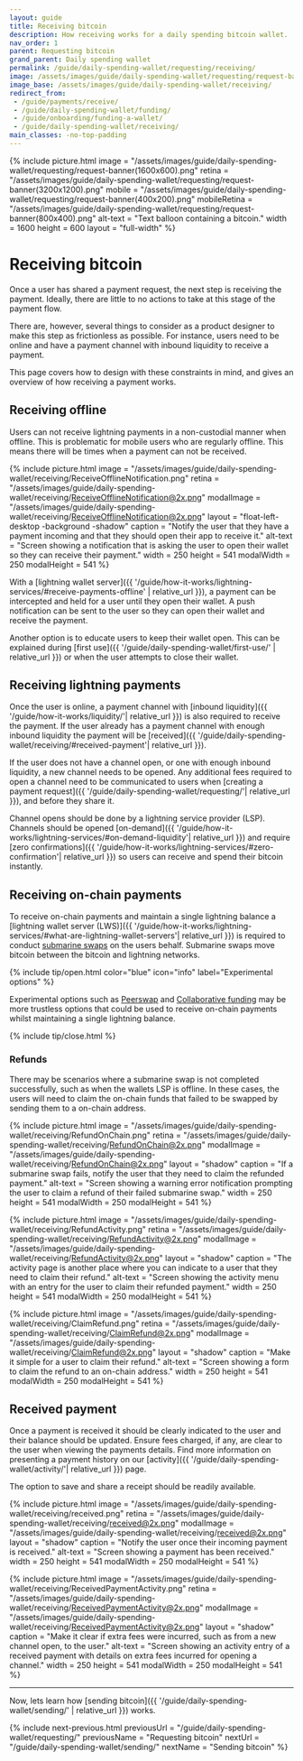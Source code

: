 ```yaml
---
layout: guide
title: Receiving bitcoin
description: How receiving works for a daily spending bitcoin wallet.
nav_order: 1
parent: Requesting bitcoin
grand_parent: Daily spending wallet
permalink: /guide/daily-spending-wallet/requesting/receiving/
image: /assets/images/guide/daily-spending-wallet/requesting/request-banner-preview(1200x630).jpg
image_base: /assets/images/guide/daily-spending-wallet/receiving/
redirect_from:
 - /guide/payments/receive/
 - /guide/daily-spending-wallet/funding/
 - /guide/onboarding/funding-a-wallet/
 - /guide/daily-spending-wallet/receiving/
main_classes: -no-top-padding
---
```


{% include picture.html
    image = "/assets/images/guide/daily-spending-wallet/requesting/request-banner(1600x600).png"
    retina = "/assets/images/guide/daily-spending-wallet/requesting/request-banner(3200x1200).png"
    mobile = "/assets/images/guide/daily-spending-wallet/requesting/request-banner(400x200).png"
    mobileRetina = "/assets/images/guide/daily-spending-wallet/requesting/request-banner(800x400).png"
    alt-text = "Text balloon containing a bitcoin."
    width = 1600
    height = 600
    layout = "full-width"
%}

<!--

Illustration source

- https://www.figma.com/file/qr4P17z6WSPADm6oW0cKw2/Design-Guide-Bosch?node-id=201%3A687

-->

# Receiving bitcoin

Once a user has shared a payment request, the next step is receiving the payment. Ideally, there are little to no actions to take at this stage of the payment flow. 

There are, however, several things to consider as a product designer to make this step as frictionless as possible. For instance, users need to be online and have a payment channel with inbound liquidity to receive a payment. 

This page covers how to design with these constraints in mind, and gives an overview of how receiving a payment works.

## Receiving offline

Users can not receive lightning payments in a non-custodial manner when offline. This is problematic for mobile users who are regularly offline. This means there will be times when a payment can not be received.

<div class="center" markdown="1">

{% include picture.html
   image = "/assets/images/guide/daily-spending-wallet/receiving/ReceiveOfflineNotification.png"
   retina = "/assets/images/guide/daily-spending-wallet/receiving/ReceiveOfflineNotification@2x.png"
   modalImage = "/assets/images/guide/daily-spending-wallet/receiving/ReceiveOfflineNotification@2x.png"
   layout = "float-left-desktop -background -shadow"
   caption = "Notify the user that they have a payment incoming and that they should open their app to receive it."
   alt-text = "Screen showing a notification that is asking the user to open their wallet so they can receive their payment."
   width = 250
   height = 541
   modalWidth = 250
   modalHeight = 541
%}

With a [lightning wallet server]({{ '/guide/how-it-works/lightning-services/#receive-payments-offline' | relative_url }}), a payment can be intercepted and held for a user until they open their wallet. A push notification can be sent to the user so they can open their wallet and receive the payment. 

Another option is to educate users to keep their wallet open. This can be explained during [first use]({{ '/guide/daily-spending-wallet/first-use/' | relative_url }}) or when the user attempts to close their wallet.

</div>

## Receiving lightning payments 

Once the user is online, a payment channel with [inbound liquidity]({{ '/guide/how-it-works/liquidity/'| relative_url }}) is also required to receive the payment. If the user already has a payment channel with enough inbound liquidity the payment will be [received]({{ '/guide/daily-spending-wallet/receiving/#received-payment'| relative_url }}).

If the user does not have a channel open, or one with enough inbound liquidity, a new channel needs to be opened. Any additional fees required to open a channel need to be communicated to users when [creating a payment request]({{ '/guide/daily-spending-wallet/requesting/'| relative_url }}), and before they share it.

Channel opens should be done by a lightning service provider (LSP). Channels should be opened [on-demand]({{ '/guide/how-it-works/lightning-services/#on-demand-liquidity'| relative_url }}) and require [zero confirmations]({{ '/guide/how-it-works/lightning-services/#zero-confirmation'| relative_url }}) so users can receive and spend their bitcoin instantly.

## Receiving on-chain payments

To receive on-chain payments and maintain a single lightning balance a [lightning wallet server (LWS)]({{ '/guide/how-it-works/lightning-services/#what-are-lightning-wallet-servers'| relative_url }}) is required to conduct [submarine swaps](https://blog.muun.com/a-closer-look-at-submarine-swaps-in-the-lightning-network/) on the users behalf. Submarine swaps move bitcoin between the bitcoin and lightning networks.

{% include tip/open.html color="blue" icon="info" label="Experimental options" %}

Experimental options such as [Peerswap](https://www.peerswap.dev/) and [Collaborative funding](https://bitcoinops.org/en/topics/dual-funding/) may be more trustless options that could be used to receive on-chain payments whilst maintaining a single lightning balance.

{% include tip/close.html %}

### Refunds

There may be scenarios where a submarine swap is not completed successfully, such as when the wallets LSP is offline. In these cases, the users will need to claim the on-chain funds that failed to be swapped by sending them to a on-chain address. 

<div class="image-slide-gallery">

{% include picture.html
   image = "/assets/images/guide/daily-spending-wallet/receiving/RefundOnChain.png"
   retina = "/assets/images/guide/daily-spending-wallet/receiving/RefundOnChain@2x.png"
   modalImage = "/assets/images/guide/daily-spending-wallet/receiving/RefundOnChain@2x.png"
   layout = "shadow"
   caption = "If a submarine swap fails, notify the user that they need to claim the refunded payment."
   alt-text = "Screen showing a warning error notification prompting the user to claim a refund of their failed submarine swap."
   width = 250
   height = 541
   modalWidth = 250
   modalHeight = 541
%}

{% include picture.html
   image = "/assets/images/guide/daily-spending-wallet/receiving/RefundActivity.png"
   retina = "/assets/images/guide/daily-spending-wallet/receiving/RefundActivity@2x.png"
   modalImage = "/assets/images/guide/daily-spending-wallet/receiving/RefundActivity@2x.png"
   layout = "shadow"
   caption = "The activity page is another place where you can indicate to a user that they need to claim their refund."
   alt-text = "Screen showing the activity menu with an entry for the user to claim their refunded payment."
   width = 250
   height = 541
   modalWidth = 250
   modalHeight = 541
%}

{% include picture.html
   image = "/assets/images/guide/daily-spending-wallet/receiving/ClaimRefund.png"
   retina = "/assets/images/guide/daily-spending-wallet/receiving/ClaimRefund@2x.png"
   modalImage = "/assets/images/guide/daily-spending-wallet/receiving/ClaimRefund@2x.png"
   layout = "shadow"
   caption = "Make it simple for a user to claim their refund."
   alt-text = "Screen showing a form to claim the refund to an on-chain address."
   width = 250
   height = 541
   modalWidth = 250
   modalHeight = 541
%}

</div>

## Received payment

Once a payment is received it should be clearly indicated to the user and their balance should be updated. Ensure fees charged, if any, are clear to the user when viewing the payments details. Find more information on presenting a payment history on our [activity]({{ '/guide/daily-spending-wallet/activity/'| relative_url }}) page. 

The option to save and share a receipt should be readily available.

<div class="image-slide-gallery">

{% include picture.html
   image = "/assets/images/guide/daily-spending-wallet/receiving/received.png"
   retina = "/assets/images/guide/daily-spending-wallet/receiving/received@2x.png"
   modalImage = "/assets/images/guide/daily-spending-wallet/receiving/received@2x.png"
   layout = "shadow"
   caption = "Notify the user once their incoming payment is received."
   alt-text = "Screen showing a payment has been received."
   width = 250
   height = 541
   modalWidth = 250
   modalHeight = 541
%}

{% include picture.html
   image = "/assets/images/guide/daily-spending-wallet/receiving/ReceivedPaymentActivity.png"
   retina = "/assets/images/guide/daily-spending-wallet/receiving/ReceivedPaymentActivity@2x.png"
   modalImage = "/assets/images/guide/daily-spending-wallet/receiving/ReceivedPaymentActivity@2x.png"
   layout = "shadow"
   caption = "Make it clear if extra fees were incurred, such as from a new channel open, to the user."
   alt-text = "Screen showing an activity entry of a received payment with details on extra fees incurred for opening a channel."
   width = 250
   height = 541
   modalWidth = 250
   modalHeight = 541
%}

</div>

---

Now, lets learn how [sending bitcoin]({{ '/guide/daily-spending-wallet/sending/' | relative_url }}) works.

{% include next-previous.html
   previousUrl = "/guide/daily-spending-wallet/requesting/"
   previousName = "Requesting bitcoin"
   nextUrl = "/guide/daily-spending-wallet/sending/"
   nextName = "Sending bitcoin"
%}
